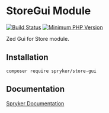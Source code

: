 # StoreGui Module
[![Build Status](https://travis-ci.org/spryker/store-gui.svg)](https://travis-ci.org/spryker/store-gui)
[![Minimum PHP Version](https://img.shields.io/badge/php-%3E%3D%207.3-8892BF.svg)](https://php.net/)

Zed Gui for Store module.

## Installation

```
composer require spryker/store-gui
```

## Documentation

[Spryker Documentation](https://documentation.spryker.com/module_guide/overview.htm)
